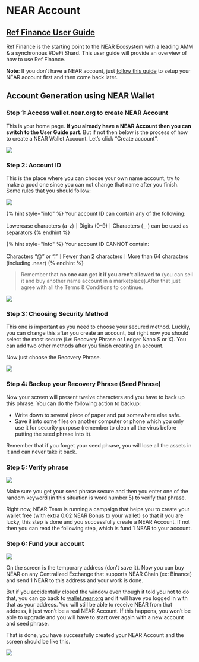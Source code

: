 # NEAR Account

## [Ref Finance User Guide](https://ref-finance.medium.com/ref-finance-user-guide-defa165401ae?source=user_profile---------2----------------------------) <a id="e359"></a>

Ref Finance is the starting point to the NEAR Ecosystem with a leading AMM & a synchronous \#DeFi Shard. This user guide will provide an overview of how to use Ref Finance.

**Note**: If you don’t have a NEAR account, just [follow this guide](https://awesomenear.com/articles/ref-finance-user-guide/#near-account) to setup your NEAR account first and then come back later.

## Account Generation using NEAR Wallet

### Step 1: Access wallet.near.org to create NEAR Account

This is your home page. **If you already have a NEAR Account then you can switch to the User Guide part**. But if not then below is the process of how to create a NEAR Wallet Account. Let’s click “Create account”.

![](https://miro.medium.com/max/1400/0*0HLGPD1z18U8nJRQ.jpg)

### Step 2: Account ID

This is the place where you can choose your own name account, try to make a good one since you can not change that name after you finish. Some rules that you should follow:

![](https://miro.medium.com/max/1400/0*VeBDAtf1bGjF9OgV.jpg)

{% hint style="info" %}
Your account ID can contain any of the following:

Lowercase characters \(a-z\)｜Digits \(0–9\)｜Characters \(\_-\) can be used as separators
{% endhint %}

{% hint style="info" %}
Your account ID CANNOT contain:

Characters “@” or “.”｜Fewer than 2 characters｜More than 64 characters \(including .near\)
{% endhint %}

> Remember that **no one can get it if you aren’t allowed to** \(you can sell it and buy another name account in a marketplace\).After that just agree with all the Terms & Conditions to continue.

![](https://miro.medium.com/max/1400/0*z9bEtDJVyZry6c80.jpg)

### Step 3: Choosing Security Method

This one is important as you need to choose your secured method. Luckily, you can change this after you create an account, but right now you should select the most secure \(i.e: Recovery Phrase or Ledger Nano S or X\). You can add two other methods after you finish creating an account.

Now just choose the Recovery Phrase.

![](https://miro.medium.com/max/1400/0*hsDcGeJoROt7tvtY.jpg)

### Step 4: Backup your Recovery Phrase \(Seed Phrase\)

Now your screen will present twelve characters and you have to back up this phrase. You can do the following action to backup:

* Write down to several piece of paper and put somewhere else safe.
* Save it into some files on another computer or phone which you only use it for security purpose \(remember to clean all the virus before putting the seed phrase into it\).

Remember that if you forget your seed phrase, you will lose all the assets in it and can never take it back.

### Step 5: Verify phrase

![](https://miro.medium.com/max/1400/0*UuJ7bTGgz3ToeqwP.jpg)

Make sure you get your seed phrase secure and then you enter one of the random keyword \(in this situation is word number 5\) to verify that phrase.

Right now, NEAR Team is running a campaign that helps you to create your wallet free \(with extra 0.02 NEAR Bonus to your wallet\) so that if you are lucky, this step is done and you successfully create a NEAR Account. If not then you can read the following step, which is fund 1 NEAR to your account.

### Step 6: Fund your account

![](https://miro.medium.com/max/1400/0*POHTpd0Vp8ZpIg55.jpg)

On the screen is the temporary address \(don’t save it\). Now you can buy NEAR on any Centralized Exchange that supports NEAR Chain \(ex: Binance\) and send 1 NEAR to this address and your work is done.

But if you accidentally closed the window even though it told you not to do that, you can go back to [wallet.near.org](https://wallet.near.org/) and it will have you logged in with that as your address. You will still be able to receive NEAR from that address, it just won’t be a real NEAR Account. If this happens, you won’t be able to upgrade and you will have to start over again with a new account and seed phrase.

That is done, you have successfully created your NEAR Account and the screen should be like this.

![](https://miro.medium.com/max/1400/0*u4rFt5jzrP1ZdXkz.jpg)

  


